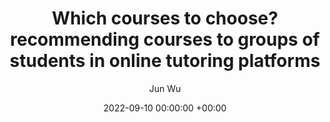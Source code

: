 ---
layout: post
title: "Which courses to choose? recommending courses to groups of students in online tutoring platforms"
date: 2022-09-10 00:00:00 +00:00
# image: ""
categories: research
author: "Jun Wu"
authors: [Lu Jiang, Yuqi Wang, Shasha Xie, Jun Wu*, Minghao Yin, Jianan Wang*]
venue: "Applied Intelligence"
# arxiv: https://arxiv.org/abs/1904.12573
# slides: /pdfs/jcdl2019.pdf
# code: https://github.com/leonidk/venue_scores
# url: 
venueurl: "https://link.springer.com/article/10.1007/s10489-022-03993-4"
paper: ""
---